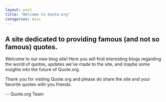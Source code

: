 ```yaml
---
layout: post
title: "Welcome to Quote.org"
categories: misc
---
```

## A site dedicated to providing famous (and not so famous) quotes.

Welcome to our new blog site! Here you will find interesting blogs regarding the world of quotes, updates we've made to the site, and maybe some insights into the future of Quote.org.

Thank you for visiting Quote.org and please do share the site and your favorite quotes with you friends.

-- Quote.org Team